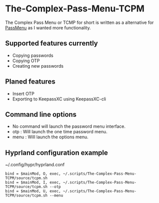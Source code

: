 # The-Complex-Pass-Menu-TCPM
The Complex Pass Menu or TCMP for short is written as a alternative for [PassMenu](https://git.zx2c4.com/password-store/tree/contrib/dmenu/passmenu)
as I wanted more functionality.

## Supported features currently
* Copying passwords
* Copying OTP
* Creating new passwords

## Planed features
* Insert OTP
* Exporting to KeepassXC using KeepassXC-cli

## Command line options
* No command will launch the password menu interface.
* otp  : Will launch the one time password menu.
* menu : Will launch the options menu.

## Hyprland configuration example
~/.config/hypr/hyprland.conf

```
bind = $mainMod, O, exec, ~/.scripts/The-Complex-Pass-Menu-TCPM/source/tcpm.sh
bind = $mainMod, I, exec, ~/.scripts/The-Complex-Pass-Menu-TCPM/source/tcpm.sh --otp
bind = $mainMod, U, exec, ~/.scripts/The-Complex-Pass-Menu-TCPM/source/tcpm.sh --menu
```
